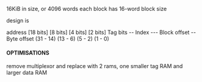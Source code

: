 16KiB in size, or 4096 words
each block has 16-word block size

design is

address
[18 bits]  [8 bits]     [4 bits]        [2 bits]
Tag bits -- Index --- Block offset -- Byte offset
(31 - 14)  (13 - 6)    (5 - 2)         (1 - 0)















#### OPTIMISATIONS
remove multiplexor and replace with 2 rams, one smaller tag RAM and larger data RAM
